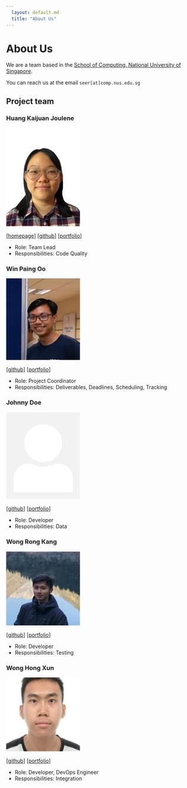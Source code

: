 ```yaml
---
  layout: default.md
  title: "About Us"
---
```


# About Us

We are a team based in the [School of Computing, National University of Singapore](http://www.comp.nus.edu.sg).

You can reach us at the email `seer[at]comp.nus.edu.sg`

## Project team

### Huang Kaijuan Joulene

<img src="images/joulenergy.png" width="200px">

[[homepage]()]
[[github](https://github.com/joulenergy)]
[[portfolio](team/johndoe.md)]

* Role: Team Lead
* Responsibilities: Code Quality

### Win Paing Oo

<img src="images/ferroklaser.png" width="200px">

[[github](http://github.com/ferroklaser)]
[[portfolio](team/johndoe.md)]

* Role: Project Coordinator
* Responsibilities: Deliverables, Deadlines, Scheduling, Tracking

### Johnny Doe

<img src="images/johndoe.png" width="200px">

[[github](http://github.com/johndoe)] [[portfolio](team/johndoe.md)]

* Role: Developer
* Responsibilities: Data

### Wong Rong Kang

<img src="images/rongkangw.png" width="200px">

[[github](http://github.com/rongkangw)]
[[portfolio](team/johndoe.md)]

* Role: Developer
* Responsibilities: Testing

### Wong Hong Xun

<img src="images/hongxun03.png" width="200px">

[[github](http://github.com/hongxun03)]
[[portfolio](team/johndoe.md)]

* Role: Developer, DevOps Engineer
* Responsibilities: Integration

